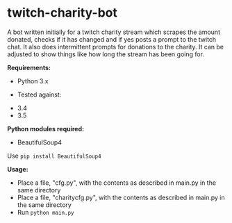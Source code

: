 # twitch-charity-bot

A bot written initially for a twitch charity stream which scrapes the amount donated, checks if it has changed and if yes posts a prompt to the twitch chat.
It also does intermittent prompts for donations to the charity. It can be adjusted to show things like how long the stream has been going for.

**Requirements:**

- Python 3.x

- Tested against:

* 3.4
* 3.5

**Python modules required:**

- BeautifulSoup4

Use ```pip install BeautifulSoup4```

**Usage:**

- Place a file, "cfg.py", with the contents as described in main.py in the same directory
- Place a file, "charitycfg.py", with the contents as described in main.py in the same directory
- Run ```python main.py```